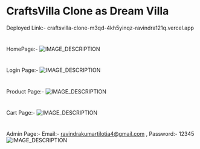 # CraftsVilla Clone as Dream Villa
Deployed Link:- craftsvilla-clone-m3qd-4kh5yinqz-ravindra121q.vercel.app
#
HomePage:-
<img src="https://i.ibb.co/s5w5sfR/site.png" alt="IMAGE_DESCRIPTION">
#
#
Login Page:-
<img src="https://i.ibb.co/MRzh6Lw/1.png" alt="IMAGE_DESCRIPTION">
#
#
Product Page:-
<img src="https://i.ibb.co/LtC7NcL/2.png" alt="IMAGE_DESCRIPTION">
#
#
Cart Page:-
<img src="https://i.ibb.co/1L3ypC8/3.png" alt="IMAGE_DESCRIPTION">
#
#
Admin Page:- Email:- ravindrakumartilotia4@gmail.com , Password:- 12345
<img src="https://i.ibb.co/F0MjnHV/4.png" alt="IMAGE_DESCRIPTION">
